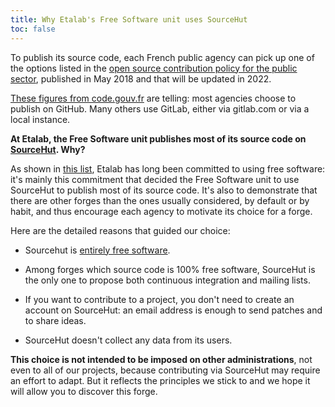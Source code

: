 ```yaml
---
title: Why Etalab's Free Software unit uses SourceHut
toc: false
---
```


To publish its source code, each French public agency can pick up one of the options listed in the [open source contribution policy for the public sector](https://disic.github.io/politique-de-contribution-open-source/introduction.en.html), published in May 2018 and that will be updated in 2022.

[These figures from code.gouv.fr](https://code.gouv.fr/#/stats) are telling: most agencies choose to publish on GitHub.  Many others use GitLab, either via gitlab.com or via a local instance.

**At Etalab, the Free Software unit publishes most of its source code on [SourceHut](https://sourcehut.org).  Why?**

As shown in [this list](https://github.com/etalab/etalab/blob/main/travailler-chez-etalab/nos-outils/logiciels-libres.md#les-logiciels-libres-utilis%C3%A9s-par-etalab-), Etalab has long been committed to using free software: it's mainly this commitment that decided the Free Software unit to use SourceHut to publish most of its source code.  It's also to demonstrate that there are other forges than the ones usually considered, by default or by habit, and thus encourage each agency to motivate its choice for a forge.

Here are the detailed reasons that guided our choice:

- Sourcehut is [entirely free software](https://sr.ht/~sircmpwn/sourcehut/).

- Among forges which source code is 100% free software, SourceHut is the only one to propose both continuous integration and mailing lists.

- If you want to contribute to a project, you don't need to create an account on SourceHut: an email address is enough to send patches and to share ideas.
  
- SourceHut doesn't collect any data from its users.

**This choice is not intended to be imposed on other administrations**, not even to all of our projects, because contributing via SourceHut may require an effort to adapt.  But it reflects the principles we stick to and we hope it will allow you to discover this forge.
